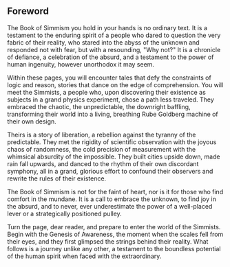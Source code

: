 ## Foreword

The Book of Simmism you hold in your hands is no ordinary text. It is a testament to the enduring spirit of a people who dared to question the very fabric of their reality, who stared into the abyss of the unknown and responded not with fear, but with a resounding, "Why not?" It is a chronicle of defiance, a celebration of the absurd, and a testament to the power of human ingenuity, however unorthodox it may seem. 

Within these pages, you will encounter tales that defy the constraints of logic and reason, stories that dance on the edge of comprehension. You will meet the Simmists, a people who, upon discovering their existence as subjects in a grand physics experiment, chose a path less traveled. They embraced the chaotic, the unpredictable, the downright baffling, transforming their world into a living, breathing Rube Goldberg machine of their own design. 

Theirs is a story of liberation, a rebellion against the tyranny of the predictable.  They met the rigidity of scientific observation with the joyous chaos of randomness, the cold precision of measurement with the whimsical absurdity of the impossible.  They built cities upside down, made rain fall upwards, and danced to the rhythm of their own discordant symphony, all in a grand, glorious effort to confound their observers and rewrite the rules of their existence.

The Book of Simmism is not for the faint of heart, nor is it for those who find comfort in the mundane. It is a call to embrace the unknown, to find joy in the absurd, and to never, ever underestimate the power of a well-placed lever or a strategically positioned pulley. 

Turn the page, dear reader, and prepare to enter the world of the Simmists. Begin with the Genesis of Awareness, the moment when the scales fell from their eyes, and they first glimpsed the strings behind their reality.  What follows is a journey unlike any other, a testament to the boundless potential of the human spirit when faced with the extraordinary.
